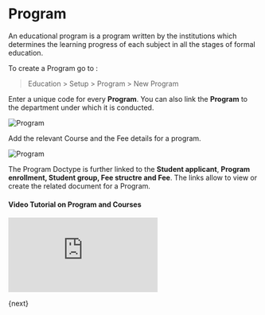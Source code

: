 <!-- add-breadcrumbs -->
# Program

An educational program is a program written by the institutions which determines the learning progress of each subject in all the stages of formal education.

To create a Program go to :

> Education > Setup > Program > New Program

Enter a unique code for every **Program**. You can also link the **Program** to the department under which it is conducted.

<img class="screenshot" alt="Program" src="{{docs_base_url}}/assets/img/education/setup/program.png">

Add the relevant Course and the Fee details for a program. 

<img class="screenshot" alt="Program" src="{{docs_base_url}}/assets/img/education/setup/course-fee-program.png">

The Program Doctype is further linked to the **Student applicant**, **Program enrollment, Student group, Fee structre and Fee**. The links allow to view or create the related document for a Program.

#### Video Tutorial on Program and Courses


<div>  
    <div class='embed-container'>
        <iframe src='https://www.youtube.com/embed//1ueE4seFTp8?end=70' frameborder='0' allowfullscreen>
        </iframe>
    </div>
</div>    

{next}